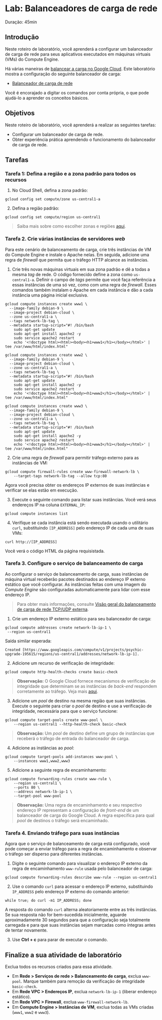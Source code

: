 # Lab: Balanceadores de carga de rede

Duração: 45min

## Introdução

Neste roteiro de laboratório, você aprenderá a configurar um balanceador de carga de rede para seus aplicativos executados em máquinas virtuais (VMs) do Compute Engine.

Há várias maneiras de [balancear a carga no Google Cloud](https://cloud.google.com/load-balancing/docs/load-balancing-overview#a_closer_look_at_cloud_load_balancers). Este laboratório mostra a configuração do seguinte balanceador de carga:

- [Balanceador de carga de rede](https://cloud.google.com/compute/docs/load-balancing/network/)

Você é encorajado a digitar os comandos por conta própria, o que pode ajudá-lo a aprender os conceitos básicos. 

## Objetivos

Neste roteiro de laboratório, você aprenderá a realizar as seguintes tarefas:

- Configurar um balanceador de carga de rede.
- Obter experiência prática aprendendo o funcionamento do balanceador de carga de rede.

## Tarefas

### **Tarefa 1:** Defina a região e a zona padrão para todos os recursos

1. No Cloud Shell, defina a zona padrão:

```
gcloud config set compute/zone us-central1-a
```

2. Defina a região padrão:

```
gcloud config set compute/region us-central1
```

> Saiba mais sobre como escolher zonas e regiões [aqui](https://cloud.google.com/compute/docs/zones).

### **Tarefa 2.** Crie várias instâncias de servidores *web*

Para este cenário de balanceamento de carga, crie três instâncias de VM do Compute Engine e instale o Apache nelas. Em seguida, adicione uma regra de *firewall* que permita que o tráfego HTTP alcance as instâncias.

1. Crie três novas máquinas virtuais em sua zona padrão e dê a todas a mesma *tag* de rede. O código fornecido define a zona como `us-central1-a`. Definir o campo de *tags* permite que você faça referência a essas instâncias de uma só vez, como com uma regra de *firewall*. Esses comandos também instalam o Apache em cada instância e dão a cada instância uma página inicial exclusiva.

```
gcloud compute instances create www1 \
  --image-family debian-9 \
  --image-project debian-cloud \
  --zone us-central1-a \
  --tags network-lb-tag \
  --metadata startup-script="#! /bin/bash
    sudo apt-get update
    sudo apt-get install apache2 -y
    sudo service apache2 restart
    echo '<!doctype html><html><body><h1>www1</h1></body></html>' | tee /var/www/html/index.html"
```

```
gcloud compute instances create www2 \
  --image-family debian-9 \
  --image-project debian-cloud \
  --zone us-central1-a \
  --tags network-lb-tag \
  --metadata startup-script="#! /bin/bash
    sudo apt-get update
    sudo apt-get install apache2 -y
    sudo service apache2 restart
    echo '<!doctype html><html><body><h1>www2</h1></body></html>' | tee /var/www/html/index.html"
```

```
gcloud compute instances create www3 \
  --image-family debian-9 \
  --image-project debian-cloud \
  --zone us-central1-a \
  --tags network-lb-tag \
  --metadata startup-script="#! /bin/bash
    sudo apt-get update
    sudo apt-get install apache2 -y
    sudo service apache2 restart
    echo '<!doctype html><html><body><h1>www3</h1></body></html>' | tee /var/www/html/index.html"
```

2. Crie uma regra de *firewall* para permitir tráfego externo para as instâncias de VM:

```
gcloud compute firewall-rules create www-firewall-network-lb \
    --target-tags network-lb-tag --allow tcp:80
```

Agora você precisa obter os endereços IP externos de suas instâncias e verificar se elas estão em execução.

3. Execute o seguinte comando para listar suas instâncias. Você verá seus endereços IP na coluna `EXTERNAL_IP`:

```
gcloud compute instances list
```

4. Verifique se cada instância está sendo executada usando o utilitário `curl`, substituindo `[IP_ADDRESS]` pelo endereço IP de cada uma de suas VMs:

```
curl http://[IP_ADDRESS]
```

Você verá o código HTML da página requisistada.

### **Tarefa 3.** Configure o serviço de balanceamento de carga

Ao configurar o serviço de balanceamento de carga, suas instâncias de máquina virtual receberão pacotes destinados ao endereço IP externo estático que você configurar. As instâncias feitas com uma imagem do *Compute Engine* são configuradas automaticamente para lidar com esse endereço IP.

> Para obter mais informações, consulte [Visão geral do balanceamento de carga de rede TCP/UDP externa](https://cloud.google.com/compute/docs/load-balancing/network/).

1. Crie um endereço IP externo estático para seu balanceador de carga:

```
gcloud compute addresses create network-lb-ip-1 \
 --region us-central1
```

Saída similar esperada:

```
Created [https://www.googleapis.com/compute/v1/projects/psychic-upgrade-195615/regions/us-central1/addresses/network-lb-ip-1].
```

2. Adicione um recurso de verificação de integridade:

```
gcloud compute http-health-checks create basic-check
```

> **Observação:** O Google Cloud fornece mecanismos de verificação de integridade que determinam se as instâncias de *back-end* respondem corretamente ao tráfego. Veja mais [aqui](https://cloud.google.com/load-balancing/docs/health-checks?hl=pt_br).

3. Adicione um *pool* de destino na mesma região que suas instâncias. Execute o seguinte para criar o *pool* de destino e use a verificação de integridade, necessária para que o serviço funcione:

```
gcloud compute target-pools create www-pool \
    --region us-central1 --http-health-check basic-check
```

> **Observação:** Um *pool* de destino define um grupo de instâncias que receberá o tráfego de entrada do balanceador de carga.

4. Adicione as instâncias ao *pool*:

```
gcloud compute target-pools add-instances www-pool \
    --instances www1,www2,www3
```

5. Adicione a seguinte regra de encaminhamento:

```
gcloud compute forwarding-rules create www-rule \
    --region us-central1 \
    --ports 80 \
    --address network-lb-ip-1 \
    --target-pool www-pool
```

> **Observação:** Uma regra de encaminhamento e seu respectivo endereço IP representam a configuração de *front-end* de um balanceador de carga do Google Cloud. A regra especifica para qual *pool* de destinos o tráfego será encaminhado.

### **Tarefa 4.** Enviando tráfego para suas instâncias

Agora que o serviço de balanceamento de carga está configurado, você pode começar a enviar tráfego para a regra de encaminhamento e observar o tráfego ser disperso para diferentes instâncias.

1. Digite o seguinte comando para visualizar o endereço IP externo da regra de encaminhamento `www-rule` usada pelo balanceador de carga:

```
gcloud compute forwarding-rules describe www-rule --region us-central1
```

2. Use o comando `curl` para acessar o endereço IP externo, substituindo `IP_ADDRESS` pelo endereço IP externo do comando anterior:

```
while true; do curl -m1 IP_ADDRESS; done
```

A resposta do comando `curl` alterna aleatoriamente entre as três instâncias. Se sua resposta não for bem-sucedida inicialmente, aguarde aproximadamente 30 segundos para que a configuração seja totalmente carregada e para que suas instâncias sejam marcadas como íntegras antes de tentar novamente.

3. Use **Ctrl + c** para parar de executar o comando.

## Finalize a sua atividade de laboratório

Exclua todos os recursos criados para essa atividade.

- Em **Rede > Serviços de rede > Balanceamento de carga**, exclua `www-pool`. Marque também para remoção da verificação de integridade `basic-check`.
- Em **Rede VPC > Endereços IP**, exclua `network-lb-ip-1` (liberar endereço estático).
- Em **Rede VPC > Firewall**, exclua `www-firewall-network-lb`.
- Em **Compute Engine > Instâncias de VM**, exclua todas as VMs criadas (`www1`, `www2` e `www3`).